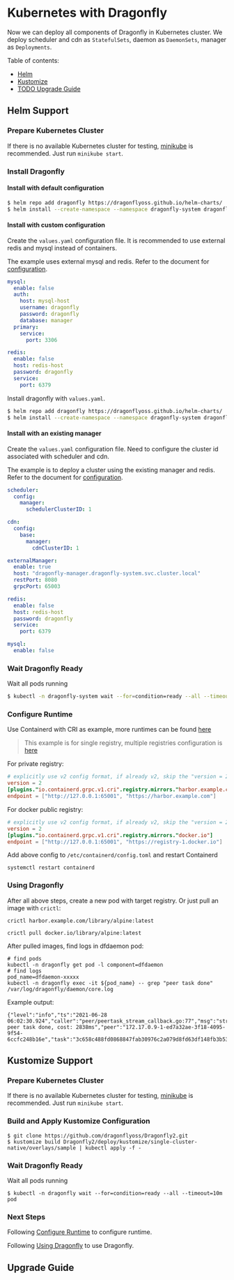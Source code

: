 # Kubernetes with Dragonfly

Now we can deploy all components of Dragonfly in Kubernetes cluster. We deploy scheduler and cdn as `StatefulSets`,
daemon as `DaemonSets`, manager as `Deployments`.

Table of contents:

* [Helm](#helm-support)
* [Kustomize](#kustomize-support)
* [TODO Upgrade Guide](#upgrade-guide)

## Helm Support

### Prepare Kubernetes Cluster

If there is no available Kubernetes cluster for testing, [minikube](https://minikube.sigs.k8s.io/docs/start/) is
recommended. Just run `minikube start`.

### Install Dragonfly

#### Install with default configuration

```bash
$ helm repo add dragonfly https://dragonflyoss.github.io/helm-charts/
$ helm install --create-namespace --namespace dragonfly-system dragonfly dragonfly/dragonfly
```

#### Install with custom configuration

Create the `values.yaml` configuration file. It is recommended to use external redis and mysql instead of containers.

The example uses external mysql and redis. Refer to the document for [configuration](https://artifacthub.io/packages/helm/dragonfly/dragonfly#todo-configuration).

```yaml
mysql:
  enable: false
  auth:
    host: mysql-host
    username: dragonfly
    password: dragonfly 
    database: manager
  primary:
    service:
      port: 3306

redis:
  enable: false
  host: redis-host
  password: dragonfly
  service:
    port: 6379
```

Install dragonfly with `values.yaml`.

```bash
$ helm repo add dragonfly https://dragonflyoss.github.io/helm-charts/
$ helm install --create-namespace --namespace dragonfly-system dragonfly dragonfly/dragonfly -f values.yaml
```

#### Install with an existing manager

Create the `values.yaml` configuration file. Need to configure the cluster id associated with scheduler and cdn.

The example is to deploy a cluster using the existing manager and redis. Refer to the document for [configuration](https://artifacthub.io/packages/helm/dragonfly/dragonfly#todo-configuration).

```yaml
scheduler:
  config:
    manager:
      schedulerClusterID: 1

cdn:
  config:
    base:
      manager:
        cdnClusterID: 1

externalManager:
  enable: true
  host: "dragonfly-manager.dragonfly-system.svc.cluster.local"
  restPort: 8080
  grpcPort: 65003

redis:
  enable: false
  host: redis-host
  password: dragonfly
  service:
    port: 6379

mysql:
  enable: false
```

### Wait Dragonfly Ready

Wait all pods running

```bash
$ kubectl -n dragonfly-system wait --for=condition=ready --all --timeout=10m pod
```

### Configure Runtime

Use Containerd with CRI as example, more runtimes can be found [here](../user-guide/quick-start.md)

> This example is for single registry, multiple registries configuration is [here](../user-guide/registry-mirror/cri-containerd.md)

For private registry:

```toml
# explicitly use v2 config format, if already v2, skip the "version = 2"
version = 2
[plugins."io.containerd.grpc.v1.cri".registry.mirrors."harbor.example.com"]
endpoint = ["http://127.0.0.1:65001", "https://harbor.example.com"]
```

For docker public registry:

```toml
# explicitly use v2 config format, if already v2, skip the "version = 2"
version = 2
[plugins."io.containerd.grpc.v1.cri".registry.mirrors."docker.io"]
endpoint = ["http://127.0.0.1:65001", "https://registry-1.docker.io"]
```

Add above config to `/etc/containerd/config.toml` and restart Containerd

```shell
systemctl restart containerd
```

### Using Dragonfly

After all above steps, create a new pod with target registry. Or just pull an image with `crictl`:

```shell
crictl harbor.example.com/library/alpine:latest
```

```shell
crictl pull docker.io/library/alpine:latest
```

After pulled images, find logs in dfdaemon pod:
```shell
# find pods
kubectl -n dragonfly get pod -l component=dfdaemon
# find logs
pod_name=dfdaemon-xxxxx
kubectl -n dragonfly exec -it ${pod_name} -- grep "peer task done" /var/log/dragonfly/daemon/core.log
```

Example output:
```
{"level":"info","ts":"2021-06-28 06:02:30.924","caller":"peer/peertask_stream_callback.go:77","msg":"stream peer task done, cost: 2838ms","peer":"172.17.0.9-1-ed7a32ae-3f18-4095-9f54-6ccfc248b16e","task":"3c658c488fd0868847fab30976c2a079d8fd63df148fb3b53fd1a418015723d7","component":"streamPeerTask"}
```

## Kustomize Support

### Prepare Kubernetes Cluster

If there is no available Kubernetes cluster for testing, [minikube](https://minikube.sigs.k8s.io/docs/start/) is
recommended. Just run `minikube start`.

### Build and Apply Kustomize Configuration

```shell
$ git clone https://github.com/dragonflyoss/Dragonfly2.git
$ kustomize build Dragonfly2/deploy/kustomize/single-cluster-native/overlays/sample | kubectl apply -f -
```

### Wait Dragonfly Ready

Wait all pods running

```shell
$ kubectl -n dragonfly wait --for=condition=ready --all --timeout=10m pod
```

### Next Steps

Following [Configure Runtime](#configure-runtime) to configure runtime.

Following [Using Dragonfly](#using-dragonfly) to use Dragonfly.

## Upgrade Guide
